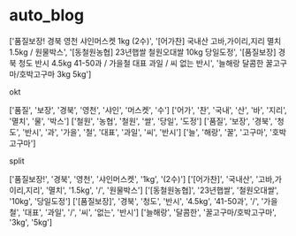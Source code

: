 # auto_blog

['품질보장! 경북 영천 샤인머스켓 1kg (2수)', '[어가찬] 국내산 고바,가이리,지리 멸치 1.5kg / 원물박스', '[동철원농협] 23년햅쌀 철원오대쌀 10kg 당일도정', '[품질보장] 경북 청도 반시 4.5kg 41-50과 / 가을철 대표 과일 / 씨 없는 반시', '늘해랑 달콤한 꿀고구마/호박고구마  3kg 5kg']


okt

['품질', '보장', '경북', '영천', '샤인', '머스켓', '수']
['어가', '찬', '국내', '산', '바', '지리', '멸치', '물', '박스']
['철원', '농협', '철원', '쌀', '당일', '도정']
['품질', '보장', '경북', '청도', '반시', '과', '가을', '철', '대표', '과일', '씨', '반시']
['늘', '해랑', '꿀', '고구마', '호박고구마']


split

['품질보장!', '경북', '영천', '샤인머스켓', '1kg', '(2수)']
['[어가찬]', '국내산', '고바,가이리,지리', '멸치', '1.5kg', '/', '원물박스']
['[동철원농협]', '23년햅쌀', '철원오대쌀', '10kg', '당일도정']
['[품질보장]', '경북', '청도', '반시', '4.5kg', '41-50과', '/', '가을철', '대표', '과일', '/', '씨', '없는', '반시']
['늘해랑', '달콤한', '꿀고구마/호박고구마', '3kg', '5kg']

